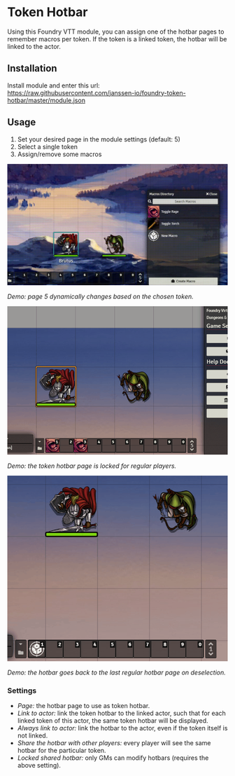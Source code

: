 # Token Hotbar
Using this Foundry VTT module, you can assign one of the hotbar pages to remember macros per token.
If the token is a linked token, the hotbar will be linked to the actor.

## Installation
Install module and enter this url: https://raw.githubusercontent.com/janssen-io/foundry-token-hotbar/master/module.json

## Usage
1. Set your desired page in the module settings (default: 5)
2. Select a single token
3. Assign/remove some macros

<p style:"text-align:center">

![Demo](./img/thb-basics.gif)

_Demo: page 5 dynamically changes based on the chosen token._

![Demo](./img/thb-locked.gif)

_Demo: the token hotbar page is locked for regular players._

![Demo](./img/thb-go-back-to-active.gif)

_Demo: the hotbar goes back to the last regular hotbar page on deselection._

</p>

### Settings
* *Page:* the hotbar page to use as token hotbar.
* *Link to actor:* link the token hotbar to the linked actor, such that for each linked token of this actor, the same token hotbar will be displayed.
* *Always link to actor:* link the hotbar to the actor, even if the token itself is not linked.
* *Share the hotbar with other players:* every player will see the same hotbar for the particular token.
* *Locked shared hotbar:* only GMs can modify hotbars (requires the above setting).
